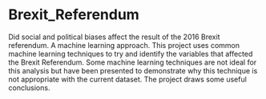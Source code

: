 # Brexit_Referendum
Did social and political biases affect the result of the 2016 Brexit referendum. 
A machine learning approach.
This project uses common machine learning techniques to try and identify the variables that affected the Brexit Referendum. Some machine learning techniques are not ideal for this analysis but have been presented to demonstrate why this technique is not appropriate with the current dataset. The project draws some useful conclusions.
